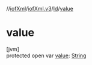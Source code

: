//[iofXml](../../../index.md)/[iofXml.v3](../index.md)/[Id](index.md)/[value](value.md)

# value

[jvm]\
protected open var [value](value.md): [String](https://docs.oracle.com/javase/8/docs/api/java/lang/String.html)
